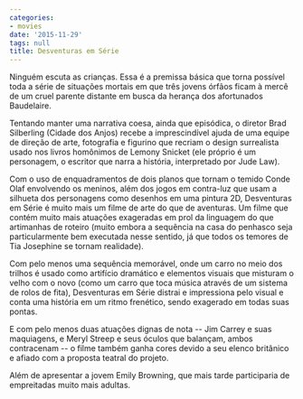 ```yaml
---
categories:
- movies
date: '2015-11-29'
tags: null
title: Desventuras em Série
---
```


Ninguém escuta as crianças. Essa é a premissa básica que torna possível toda a série de situações mortais em que três jovens órfãos ficam à mercê de um cruel parente distante em busca da herança dos afortunados Baudelaire.

Tentando manter uma narrativa coesa, ainda que episódica, o diretor Brad Silberling (Cidade dos Anjos) recebe a imprescindível ajuda de uma equipe de direção de arte, fotografia e figurino que recriam o design surrealista usado nos livros homônimos de Lemony Snicket (ele próprio é um personagem, o escritor que narra a história, interpretado por Jude Law).

Com o uso de enquadramentos de dois planos que tornam o temido Conde Olaf envolvendo os meninos, além dos jogos em contra-luz que usam a silhueta dos personagens como desenhos em uma pintura 2D, Desventuras em Série é muito mais um filme de arte do que de aventuras. Um filme que contém muito mais atuações exageradas em prol da linguagem do que artimanhas de roteiro (muito embora a sequência na casa do penhasco seja particularmente bem executada nesse sentido, já que todos os temores de Tia Josephine se tornam realidade).

Com pelo menos uma sequência memorável, onde um carro no meio dos trilhos é usado como artifício dramático e elementos visuais que misturam o velho com o novo (como um carro que toca música através de um sistema de rolos de fita), Desventuras em Série distrai e impressiona pelo visual e conta uma história em um ritmo frenético, sendo exagerado em todas suas pontas.

E com pelo menos duas atuações dignas de nota -- Jim Carrey e suas maquiagens, e Meryl Streep e seus óculos que balançam, ambos contracenam -- o filme também ganha cores devido a seu elenco britânico e afiado com a proposta teatral do projeto.

Além de apresentar a jovem Emily Browning, que mais tarde participaria de empreitadas muito mais adultas.